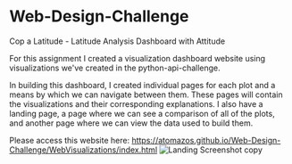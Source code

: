 # Web-Design-Challenge
Cop a Latitude - Latitude Analysis Dashboard with Attitude

For this assignment I created a visualization dashboard website using visualizations we've created in the python-api-challenge.

In building this dashboard, I created individual pages for each plot and a means by which we can navigate between them. These pages will contain the visualizations and their corresponding explanations. I also have a landing page, a page where we can see a comparison of all of the plots, and another page where we can view the data used to build them.

Please access this website here: https://atomazos.github.io/Web-Design-Challenge/WebVisualizations/index.html
![Landing Screenshot copy](https://user-images.githubusercontent.com/54033512/69488198-abfba600-0e2b-11ea-9e0a-a4a517f2e0bf.png)
